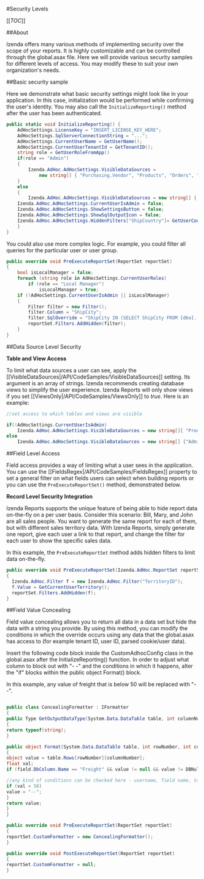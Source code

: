 #Security Levels

[[_TOC_]]

##About

Izenda offers many various methods of implementing security over the scope of your reports. It is highly customizable and can be controlled through the global.asax file. Here we will provide various security samples for different levels of access. You may modify these to suit your own organization's needs.

##Basic security sample

Here we demonstrate what basic security settings might look like in your application. In this case, initialization would be performed while confirming the user's identity. You may also call the ``InitializeReporting()`` method after the user has been authenticated.

```csharp
public static void InitializeReporting() {
    AdHocSettings.LicenseKey = "INSERT_LICENSE_KEY_HERE";
    AdHocSettings.SqlServerConnectionString = "...";
    AdHocSettings.CurrentUserName = GetUserName();
    AdHocSettings.CurrentUserTenantId = GetTenantID();
    string role = GetUserRoleFromApp()
    if(role == "Admin")
    {
    	Izenda.AdHoc.AdHocSettings.VisibleDataSources = 
            new string[] { "Purchasing.Vendor", "Products", "Orders", "Order Details", "Customers" };
    }
    else
    {
        Izenda.AdHoc.AdHocSettings.VisibleDataSources = new string[] { "Products", "Orders", "Customers" };
	Izenda.AdHoc.AdHocSettings.CurrentUserIsAdmin = false;
	Izenda.AdHoc.AdHocSettings.ShowSettingsButton = false;
	Izenda.AdHoc.AdHocSettings.ShowSqlOutputIcon = false;
	Izenda.AdHoc.AdHocSettings.HiddenFilters["ShipCountry"]= GetUserCountry();
    }
}
```

You could also use more complex logic. For example, you could filter all queries for the particular user or user group.

```csharp
public override void PreExecuteReportSet(ReportSet reportSet)
{
	bool isLocalManager = false;
	foreach (string role in AdHocSettings.CurrentUserRoles)
		if (role == "Local Manager")
			isLocalManager = true;
	if (!AdHocSettings.CurrentUserIsAdmin || isLocalManager)
	{
		Filter filter = new Filter();
		filter.Column = "ShipCity";
		filter.SqlOverride = "ShipCity IN (SELECT ShipCity FROM [dbo].[Orders] WHERE ShipCountry = 'USA')";
		reportSet.Filters.AddHidden(filter);
	}
}
```

##Data Source Level Security

**Table and View Access**

To limit what data sources a user can see, apply the [[VisibleDataSources|/API/CodeSamples/VisibleDataSources]] setting. Its argument is an array of strings. Izenda recommends creating database views to simplify the user experience. Izenda Reports will only show views if you set [[ViewsOnly|/API/CodeSamples/ViewsOnly]] to _true_. Here is an example:

```csharp
//set access to which tables and views are visible

if(!AdHocSettings.CurrentUserIsAdmin) 
    Izenda.AdHoc.AdHocSettings.VisibleDataSources = new string[]{ "Products", "Categories" };
else
    Izenda.AdHoc.AdHocSettings.VisibleDataSources = new string[] {"AdminData", "Employees", "Products", "Categories"};
```

##Field Level Access

Field access provides a way of limiting what a user sees in the application. You can use the [[FieldsRegex|/API/CodeSamples/FieldsRegex]] property to set a general filter on what fields users can select when building reports or you can use the ``PreExecuteReportSet()`` method, demonstrated below.

**Record Level Security Integration**

Izenda Reports supports the unique feature of being able to hide report data on-the-fly on a per user basis. Consider this scenario: Bill, Mary, and John are all sales people. You want to generate the same report for each of them, but with different sales territory data. With Izenda Reports, simply generate one report, give each user a link to that report, and change the filter for each user to show the specific sales data.

In this example, the ``PreExecuteReportSet`` method adds hidden filters to limit data on-the-fly.

```csharp
public override void PreExecuteReportSet(Izenda.AdHoc.ReportSet reportSet)
{
  Izenda.AdHoc.Filter f = new Izenda.AdHoc.Filter("TerritoryID");
  f.Value = GetCurrentUserTerritory();
  reportSet.Filters.AddHidden(f);
}
```

##Field Value Concealing

Field value concealing allows you to return all data in a data set but hide the data with a string you provide. By using this method, you can modify the conditions in which the override occurs using any data that the global.asax has access to (for example tenant ID, user ID, parsed cookie/user data).

Insert the following code block inside the CustomAdhocConfig class in the global.asax after the InitializeReporting() function.
In order to adjust what column to block out with "- -" and the conditions in which it happens, alter the "if" blocks within the public object Format() block.

In this example, any value of freight that is below 50 will be replaced with "--".

```csharp

public class ConcealingFormatter : IFormatter
{
public Type GetOutputDataType(System.Data.DataTable table, int columnNumber, ReportOutputOptions reportOutputOptions, Field field)
{
return typeof(string);
}

public object Format(System.Data.DataTable table, int rowNumber, int columnNumber, Field field, System.Data.DataTable originalTable, Field nameField)
{
object value = table.Rows[rowNumber][columnNumber];
float val;
if (field.DbColumn.Name == "Freight" && value != null && value != DBNull.Value && float.TryParse(value.ToString().Trim(new char[] {'(', ')', '$'}), out val)) {

//any kind of conditions can be checked here - username, field name, table name, column name, currentreportset properties, particular field value, etc
if (val < 50)
value = "--";
}
return value;
}
}

public override void PreExecuteReportSet(ReportSet reportSet)
{
reportSet.CustomFormatter = new ConcealingFormatter();
}

public override void PostExecuteReportSet(ReportSet reportSet)
{
reportSet.CustomFormatter = null;
}

```